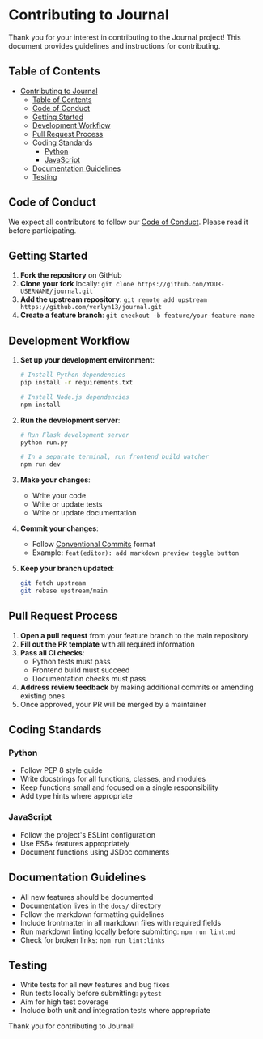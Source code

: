 # Contributing to Journal

Thank you for your interest in contributing to the Journal project! This document provides guidelines and instructions for contributing.

## Table of Contents

- [Contributing to Journal](#contributing-to-journal)
  - [Table of Contents](#table-of-contents)
  - [Code of Conduct](#code-of-conduct)
  - [Getting Started](#getting-started)
  - [Development Workflow](#development-workflow)
  - [Pull Request Process](#pull-request-process)
  - [Coding Standards](#coding-standards)
    - [Python](#python)
    - [JavaScript](#javascript)
  - [Documentation Guidelines](#documentation-guidelines)
  - [Testing](#testing)

## Code of Conduct

We expect all contributors to follow our [Code of Conduct](CODE_OF_CONDUCT.md). Please read it before participating.

## Getting Started

1. **Fork the repository** on GitHub
2. **Clone your fork** locally: `git clone https://github.com/YOUR-USERNAME/journal.git`
3. **Add the upstream repository**: `git remote add upstream https://github.com/verlyn13/journal.git`
4. **Create a feature branch**: `git checkout -b feature/your-feature-name`

## Development Workflow

1. **Set up your development environment**:
   ```bash
   # Install Python dependencies
   pip install -r requirements.txt
   
   # Install Node.js dependencies
   npm install
   ```

2. **Run the development server**:
   ```bash
   # Run Flask development server
   python run.py
   
   # In a separate terminal, run frontend build watcher
   npm run dev
   ```

3. **Make your changes**:
   - Write your code
   - Write or update tests
   - Write or update documentation

4. **Commit your changes**:
   - Follow [Conventional Commits](https://www.conventionalcommits.org/) format
   - Example: `feat(editor): add markdown preview toggle button`

5. **Keep your branch updated**:
   ```bash
   git fetch upstream
   git rebase upstream/main
   ```

## Pull Request Process

1. **Open a pull request** from your feature branch to the main repository
2. **Fill out the PR template** with all required information
3. **Pass all CI checks**:
   - Python tests must pass
   - Frontend build must succeed 
   - Documentation checks must pass
4. **Address review feedback** by making additional commits or amending existing ones
5. Once approved, your PR will be merged by a maintainer

## Coding Standards

### Python
- Follow PEP 8 style guide
- Write docstrings for all functions, classes, and modules
- Keep functions small and focused on a single responsibility
- Add type hints where appropriate

### JavaScript
- Follow the project's ESLint configuration
- Use ES6+ features appropriately
- Document functions using JSDoc comments

## Documentation Guidelines

- All new features should be documented
- Documentation lives in the `docs/` directory
- Follow the markdown formatting guidelines
- Include frontmatter in all markdown files with required fields
- Run markdown linting locally before submitting: `npm run lint:md`
- Check for broken links: `npm run lint:links`

## Testing

- Write tests for all new features and bug fixes
- Run tests locally before submitting: `pytest`
- Aim for high test coverage
- Include both unit and integration tests where appropriate

Thank you for contributing to Journal!